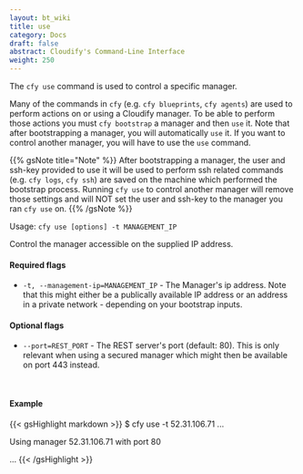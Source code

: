 ```yaml
---
layout: bt_wiki
title: use
category: Docs
draft: false
abstract: Cloudify's Command-Line Interface
weight: 250
---
```


The `cfy use` command is used to control a specific manager.

Many of the commands in `cfy` (e.g. `cfy blueprints`, `cfy agents`) are used to perform actions on or using a Cloudify manager. To be able to perform those actions you must `cfy bootstrap` a manager and then `use` it. Note that after bootstrapping a manager, you will automatically `use` it. If you want to control another manager, you will have to use the `use` command.

{{% gsNote title="Note" %}}
After bootstrapping a manager, the user and ssh-key provided to use it will be used to perform ssh related commands (e.g. `cfy logs`, `cfy ssh`) are saved on the machine which performed the bootstrap process. Running `cfy use` to control another manager will remove those settings and will NOT set the user and ssh-key to the manager you ran `cfy use` on.
{{% /gsNote %}}

Usage: `cfy use [options] -t MANAGEMENT_IP`

Control the manager accessible on the supplied IP address.

#### Required flags

*  `-t, --management-ip=MANAGEMENT_IP` - The Manager's ip address. Note that this might either be a publically available IP address or an address in a private network - depending on your bootstrap inputs.

#### Optional flags

* `--port=REST_PORT` - The REST server's port (default: 80). This is only relevant when using a secured manager which might then be available on port 443 instead.


&nbsp;
#### Example

{{< gsHighlight  markdown  >}}
$ cfy use -t 52.31.106.71
...

Using manager 52.31.106.71 with port 80

...
{{< /gsHighlight >}}